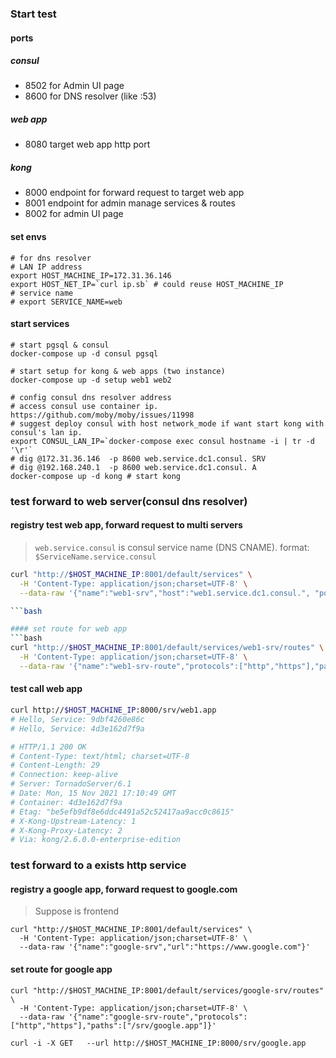 ### Start test

#### ports
##### consul
- 8502 for Admin UI page
- 8600 for DNS resolver (like :53)
##### web app
- 8080 target web app http port
##### kong
- 8000 endpoint for forward request to target web app
- 8001 endpoint for admin manage services & routes
- 8002 for admin UI page


#### set envs

```
# for dns resolver
# LAN IP address
export HOST_MACHINE_IP=172.31.36.146
export HOST_NET_IP=`curl ip.sb` # could reuse HOST_MACHINE_IP
# service name
# export SERVICE_NAME=web
```

#### start services

```
# start pgsql & consul
docker-compose up -d consul pgsql

# start setup for kong & web apps (two instance)
docker-compose up -d setup web1 web2

# config consul dns resolver address
# access consul use container ip. https://github.com/moby/moby/issues/11998
# suggest deploy consul with host network_mode if want start kong with consul's lan ip.
export CONSUL_LAN_IP=`docker-compose exec consul hostname -i | tr -d '\r'`
# dig @172.31.36.146  -p 8600 web.service.dc1.consul. SRV
# dig @192.168.240.1  -p 8600 web.service.dc1.consul. A
docker-compose up -d kong # start kong

```

### test forward to web server(consul dns resolver)

#### registry test web app, forward request to multi servers
> `web.service.consul` is consul service name (DNS CNAME). format: `$ServiceName.service.consul`

```bash
curl "http://$HOST_MACHINE_IP:8001/default/services" \
  -H 'Content-Type: application/json;charset=UTF-8' \
  --data-raw '{"name":"web1-srv","host":"web1.service.dc1.consul.", "port": 8080}'

```bash

#### set route for web app
```bash
curl "http://$HOST_MACHINE_IP:8001/default/services/web1-srv/routes" \
  -H 'Content-Type: application/json;charset=UTF-8' \
  --data-raw '{"name":"web1-srv-route","protocols":["http","https"],"paths":["/srv/web1.app"]}'

```

#### test call web app
```bash
curl http://$HOST_MACHINE_IP:8000/srv/web1.app
# Hello, Service: 9dbf4260e86c
# Hello, Service: 4d3e162d7f9a

# HTTP/1.1 200 OK
# Content-Type: text/html; charset=UTF-8
# Content-Length: 29
# Connection: keep-alive
# Server: TornadoServer/6.1
# Date: Mon, 15 Nov 2021 17:10:49 GMT
# Container: 4d3e162d7f9a
# Etag: "be5efb9df8e6ddc4491a52c52417aa9acc0c8615"
# X-Kong-Upstream-Latency: 1
# X-Kong-Proxy-Latency: 2
# Via: kong/2.6.0.0-enterprise-edition
```


### test forward to a exists http service
#### registry a google app, forward request to google.com
> Suppose is frontend

```
curl "http://$HOST_MACHINE_IP:8001/default/services" \
  -H 'Content-Type: application/json;charset=UTF-8' \
  --data-raw '{"name":"google-srv","url":"https://www.google.com"}'
```

#### set route for google app
```
curl "http://$HOST_MACHINE_IP:8001/default/services/google-srv/routes" \
  -H 'Content-Type: application/json;charset=UTF-8' \
  --data-raw '{"name":"google-srv-route","protocols":["http","https"],"paths":["/srv/google.app"]}'
```

```
curl -i -X GET   --url http://$HOST_MACHINE_IP:8000/srv/google.app
```

